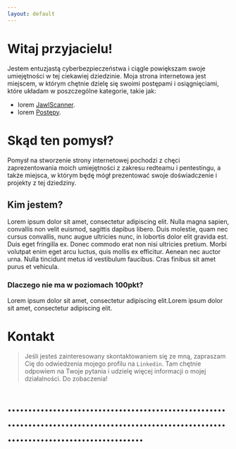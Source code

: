 ```yaml
---
layout: default
---
```


# Witaj przyjacielu!

Jestem entuzjastą cyberbezpieczeństwa i ciągle powiększam swoje umiejętności w tej ciekawiej dziedzinie. Moja strona internetowa jest miejscem, w którym chętnie dzielę się swoimi postępami i osiągnięciami, które układam w poszczególne kategorie, takie jak:

* lorem
[JawlScanner](./jawlscanner.html).
* lorem
[Postępy](./postepy.html).

# Skąd ten pomysł?

Pomysł na  stworzenie strony internetowej pochodzi z chęci zaprezentowania moich umiejętności z zakresu redteamu i pentestingu, a także miejsca, w którym będę mógł prezentować swoje doświadczenie i projekty z tej dziedziny. 

## Kim jestem?

Lorem ipsum dolor sit amet, consectetur adipiscing elit. Nulla magna sapien, convallis non velit euismod, sagittis dapibus libero. Duis molestie, quam nec cursus convallis, nunc augue ultricies nunc, in lobortis dolor elit gravida est. Duis eget fringilla ex. Donec commodo erat non nisi ultricies pretium. Morbi volutpat enim eget arcu luctus, quis mollis ex efficitur. Aenean nec auctor urna. Nulla tincidunt metus id vestibulum faucibus. Cras finibus sit amet purus et vehicula.

### Dlaczego nie ma w poziomach 100pkt?

Lorem ipsum dolor sit amet, consectetur adipiscing elit.Lorem ipsum dolor sit amet, consectetur adipiscing elit.

# Kontakt

>Jeśli jesteś zainteresowany skontaktowaniem się ze mną, zapraszam Cię do odwiedzenia mojego profilu na `Linkedin`. Tam chętnie odpowiem na Twoje pytania i udzielę więcej informacji o mojej działalności. Do zobaczenia!


# ...........................................................................................................................................
